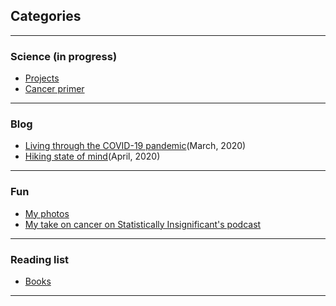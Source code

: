 ## Categories

---

### Science (in progress)

- [Projects](/Projects.md)
- [Cancer primer](/sample_page)

---

### Blog 

- [Living through the COVID-19 pandemic](https://medium.com/@lostanonym/life-as-we-knew-it-140a4c68d58a)(March, 2020)
- [Hiking state of mind](https://medium.com/@lostanonym/hiking-state-of-mind-59e13046ba4f?sk=6933c933f6402e42ad9d8f209abc7d13)(April, 2020)

---

### Fun 

- [My photos](https://karinisaev.pb.online/)
- [My take on cancer on Statistically Insignificant's podcast](https://bioeconometrician.github.io/sipod_karin/) 

---

### Reading list 

- [Books](/Books.md)

---


